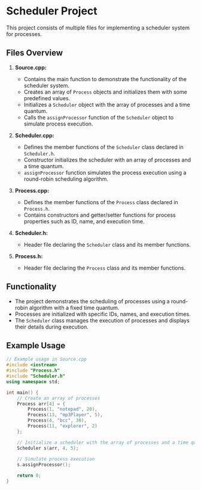 # Scheduler Project

This project consists of multiple files for implementing a scheduler system for processes.

## Files Overview

1. **Source.cpp:**
   - Contains the main function to demonstrate the functionality of the scheduler system.
   - Creates an array of `Process` objects and initializes them with some predefined values.
   - Initializes a `Scheduler` object with the array of processes and a time quantum.
   - Calls the `assignProcessor` function of the `Scheduler` object to simulate process execution.

2. **Scheduler.cpp:**
   - Defines the member functions of the `Scheduler` class declared in `Scheduler.h`.
   - Constructor initializes the scheduler with an array of processes and a time quantum.
   - `assignProcessor` function simulates the process execution using a round-robin scheduling algorithm.

3. **Process.cpp:**
   - Defines the member functions of the `Process` class declared in `Process.h`.
   - Contains constructors and getter/setter functions for process properties such as ID, name, and execution time.

4. **Scheduler.h:**
   - Header file declaring the `Scheduler` class and its member functions.

5. **Process.h:**
   - Header file declaring the `Process` class and its member functions.

## Functionality

- The project demonstrates the scheduling of processes using a round-robin algorithm with a fixed time quantum.
- Processes are initialized with specific IDs, names, and execution times.
- The `Scheduler` class manages the execution of processes and displays their details during execution.

## Example Usage

```cpp
// Example usage in Source.cpp
#include <iostream>
#include "Process.h"
#include "Scheduler.h"
using namespace std;

int main() {
    // Create an array of processes
    Process arr[4] = {
        Process(1, "notepad", 20),
        Process(13, "mp3Player", 5),
        Process(4, "bcc", 30),
        Process(11, "explorer", 2)
    };

    // Initialize a scheduler with the array of processes and a time quantum
    Scheduler s(arr, 4, 5);
    
    // Simulate process execution
    s.assignProcessor();

    return 0;
}
